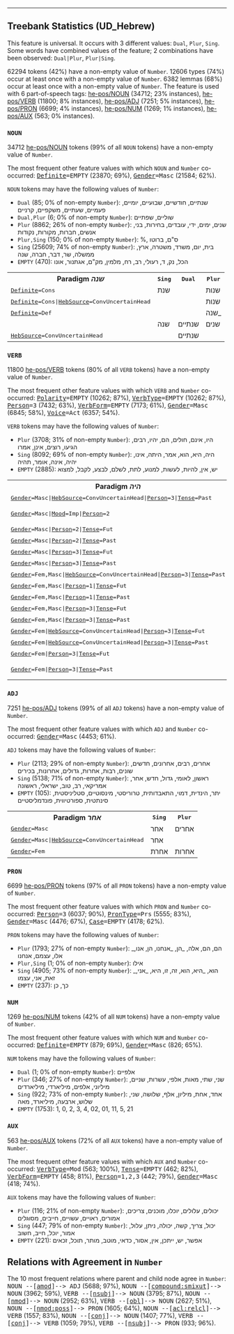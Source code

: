 

--------------------------------------------------------------------------------

## Treebank Statistics (UD_Hebrew)

This feature is universal.
It occurs with 3 different values: `Dual`, `Plur`, `Sing`.
Some words have combined values of the feature; 2 combinations have been observed: `Dual|Plur`, `Plur|Sing`.

62294 tokens (42%) have a non-empty value of `Number`.
12606 types (74%) occur at least once with a non-empty value of `Number`.
6382 lemmas (68%) occur at least once with a non-empty value of `Number`.
The feature is used with 6 part-of-speech tags: [he-pos/NOUN]() (34712; 23% instances), [he-pos/VERB]() (11800; 8% instances), [he-pos/ADJ]() (7251; 5% instances), [he-pos/PRON]() (6699; 4% instances), [he-pos/NUM]() (1269; 1% instances), [he-pos/AUX]() (563; 0% instances).

### `NOUN`

34712 [he-pos/NOUN]() tokens (99% of all `NOUN` tokens) have a non-empty value of `Number`.

The most frequent other feature values with which `NOUN` and `Number` co-occurred: <tt><a href="Definite.html">Definite</a>=EMPTY</tt> (23870; 69%), <tt><a href="Gender.html">Gender</a>=Masc</tt> (21584; 62%).

`NOUN` tokens may have the following values of `Number`:

* `Dual` (85; 0% of non-empty `Number`): שנתיים, חודשיים, שבועיים, יומיים, פעמיים, שעתיים, משקפיים, קרניים
* `Dual,Plur` (6; 0% of non-empty `Number`): שוליים, שפתיים
* `Plur` (8862; 26% of non-empty `Number`): שנים, ימים, ידי, עובדים, בחירות, בני, אנשים, חברות, מקורות, נקודות
* `Plur,Sing` (150; 0% of non-empty `Number`): %, ס"ם, ברוטו
* `Sing` (25609; 74% of non-empty `Number`): בית, יום, משרד, משטרה, ארץ, ממשלה, שר, דבר, חברה, שנה
* `EMPTY` (470): הכל, נק, ד, רעולי, רב, רח, מלמין, מק"ם, אגתנור, אונו

<table>
  <tr><th>Paradigm <i>שנה</i></th><th><tt>Sing</tt></th><th><tt>Dual</tt></th><th><tt>Plur</tt></th></tr>
  <tr><td><tt><a href="Definite.html">Definite</a>=Cons</tt></td><td>שנת</td><td></td><td>שנות</td></tr>
  <tr><td><tt><a href="Definite.html">Definite</a>=Cons|<a href="HebSource.html">HebSource</a>=ConvUncertainHead</tt></td><td></td><td></td><td>שנות</td></tr>
  <tr><td><tt><a href="Definite.html">Definite</a>=Def</tt></td><td></td><td></td><td>שנה_</td></tr>
  <tr><td><tt></tt></td><td>שנה</td><td>שנתיים</td><td>שנים</td></tr>
  <tr><td><tt><a href="HebSource.html">HebSource</a>=ConvUncertainHead</tt></td><td></td><td>שנתיים</td><td></td></tr>
</table>

### `VERB`

11800 [he-pos/VERB]() tokens (80% of all `VERB` tokens) have a non-empty value of `Number`.

The most frequent other feature values with which `VERB` and `Number` co-occurred: <tt><a href="Polarity.html">Polarity</a>=EMPTY</tt> (10262; 87%), <tt><a href="VerbType.html">VerbType</a>=EMPTY</tt> (10262; 87%), <tt><a href="Person.html">Person</a>=3</tt> (7432; 63%), <tt><a href="VerbForm.html">VerbForm</a>=EMPTY</tt> (7173; 61%), <tt><a href="Gender.html">Gender</a>=Masc</tt> (6845; 58%), <tt><a href="Voice.html">Voice</a>=Act</tt> (6357; 54%).

`VERB` tokens may have the following values of `Number`:

* `Plur` (3708; 31% of non-empty `Number`): היו, אינם, חולים, הם, יהיו, רבים, הגיעו, רוצים, אינן, אמרו
* `Sing` (8092; 69% of non-empty `Number`): היה, היא, הוא, אמר, היתה, אינו, יהיה, אינה, אומר, תהיה
* `EMPTY` (2885): יש, אין, להיות, לעשות, למנוע, לתת, לשלם, לבצע, לקבל, למצוא

<table>
  <tr><th>Paradigm <i>היה</i></th><th><tt>Sing</tt></th><th><tt>Plur</tt></th></tr>
  <tr><td><tt><a href="Gender.html">Gender</a>=Masc|<a href="HebSource.html">HebSource</a>=ConvUncertainHead|<a href="Person.html">Person</a>=3|<a href="Tense.html">Tense</a>=Past</tt></td><td>היה</td><td></td></tr>
  <tr><td><tt><a href="Gender.html">Gender</a>=Masc|<a href="Mood.html">Mood</a>=Imp|<a href="Person.html">Person</a>=2</tt></td><td>הייה, היה</td><td></td></tr>
  <tr><td><tt><a href="Gender.html">Gender</a>=Masc|<a href="Person.html">Person</a>=2|<a href="Tense.html">Tense</a>=Fut</tt></td><td>תהיה</td><td></td></tr>
  <tr><td><tt><a href="Gender.html">Gender</a>=Masc|<a href="Person.html">Person</a>=2|<a href="Tense.html">Tense</a>=Past</tt></td><td>היית</td><td></td></tr>
  <tr><td><tt><a href="Gender.html">Gender</a>=Masc|<a href="Person.html">Person</a>=3|<a href="Tense.html">Tense</a>=Fut</tt></td><td>יהיה</td><td></td></tr>
  <tr><td><tt><a href="Gender.html">Gender</a>=Masc|<a href="Person.html">Person</a>=3|<a href="Tense.html">Tense</a>=Past</tt></td><td>היה</td><td></td></tr>
  <tr><td><tt><a href="Gender.html">Gender</a>=Fem,Masc|<a href="HebSource.html">HebSource</a>=ConvUncertainHead|<a href="Person.html">Person</a>=3|<a href="Tense.html">Tense</a>=Past</tt></td><td></td><td>היו</td></tr>
  <tr><td><tt><a href="Gender.html">Gender</a>=Fem,Masc|<a href="Person.html">Person</a>=1|<a href="Tense.html">Tense</a>=Fut</tt></td><td></td><td>נהיה</td></tr>
  <tr><td><tt><a href="Gender.html">Gender</a>=Fem,Masc|<a href="Person.html">Person</a>=1|<a href="Tense.html">Tense</a>=Past</tt></td><td>הייתי</td><td>היינו</td></tr>
  <tr><td><tt><a href="Gender.html">Gender</a>=Fem,Masc|<a href="Person.html">Person</a>=3|<a href="Tense.html">Tense</a>=Fut</tt></td><td></td><td>יהיו</td></tr>
  <tr><td><tt><a href="Gender.html">Gender</a>=Fem,Masc|<a href="Person.html">Person</a>=3|<a href="Tense.html">Tense</a>=Past</tt></td><td></td><td>היו</td></tr>
  <tr><td><tt><a href="Gender.html">Gender</a>=Fem|<a href="HebSource.html">HebSource</a>=ConvUncertainHead|<a href="Person.html">Person</a>=3|<a href="Tense.html">Tense</a>=Fut</tt></td><td>תהיה</td><td></td></tr>
  <tr><td><tt><a href="Gender.html">Gender</a>=Fem|<a href="HebSource.html">HebSource</a>=ConvUncertainHead|<a href="Person.html">Person</a>=3|<a href="Tense.html">Tense</a>=Past</tt></td><td>היתה</td><td></td></tr>
  <tr><td><tt><a href="Gender.html">Gender</a>=Fem|<a href="Person.html">Person</a>=3|<a href="Tense.html">Tense</a>=Fut</tt></td><td>תהיה</td><td>תהיינה</td></tr>
  <tr><td><tt><a href="Gender.html">Gender</a>=Fem|<a href="Person.html">Person</a>=3|<a href="Tense.html">Tense</a>=Past</tt></td><td>היתה, הייתה</td><td></td></tr>
</table>

### `ADJ`

7251 [he-pos/ADJ]() tokens (99% of all `ADJ` tokens) have a non-empty value of `Number`.

The most frequent other feature values with which `ADJ` and `Number` co-occurred: <tt><a href="Gender.html">Gender</a>=Masc</tt> (4453; 61%).

`ADJ` tokens may have the following values of `Number`:

* `Plur` (2113; 29% of non-empty `Number`): אחרים, רבים, אחרונים, חדשים, שונים, רבות, אחרות, גדולים, אחרונות, בכירים
* `Sing` (5138; 71% of non-empty `Number`): ראשון, לאומי, גדול, חדש, אחר, אמריקאי, רב, טוב, ישראלי, ראשונה
* `EMPTY` (105): יתר, הינדית, דמוי, התאבדותית, טרוריסטי, מינסוטיים, סטליניסטית, סינתטית, ספורטיווית, פונדמליסטיים

<table>
  <tr><th>Paradigm <i>אחר</i></th><th><tt>Sing</tt></th><th><tt>Plur</tt></th></tr>
  <tr><td><tt><a href="Gender.html">Gender</a>=Masc</tt></td><td>אחר</td><td>אחרים</td></tr>
  <tr><td><tt><a href="Gender.html">Gender</a>=Masc|<a href="HebSource.html">HebSource</a>=ConvUncertainHead</tt></td><td>אחר</td><td></td></tr>
  <tr><td><tt><a href="Gender.html">Gender</a>=Fem</tt></td><td>אחרת</td><td>אחרות</td></tr>
</table>

### `PRON`

6699 [he-pos/PRON]() tokens (97% of all `PRON` tokens) have a non-empty value of `Number`.

The most frequent other feature values with which `PRON` and `Number` co-occurred: <tt><a href="Person.html">Person</a>=3</tt> (6037; 90%), <tt><a href="PronType.html">PronType</a>=Prs</tt> (5555; 83%), <tt><a href="Gender.html">Gender</a>=Masc</tt> (4476; 67%), <tt><a href="Case.html">Case</a>=EMPTY</tt> (4178; 62%).

`PRON` tokens may have the following values of `Number`:

* `Plur` (1793; 27% of non-empty `Number`): _הם, הם, אלה, _הן, _אנחנו, הן, אנו, אלו, עצמם, אנחנו
* `Plur,Sing` (1; 0% of non-empty `Number`): אילו
* `Sing` (4905; 73% of non-empty `Number`): _הוא, _היא, הוא, זה, זו, היא, _אני, זאת, אני, עצמו
* `EMPTY` (237): כך, כן

### `NUM`

1269 [he-pos/NUM]() tokens (42% of all `NUM` tokens) have a non-empty value of `Number`.

The most frequent other feature values with which `NUM` and `Number` co-occurred: <tt><a href="Definite.html">Definite</a>=EMPTY</tt> (879; 69%), <tt><a href="Gender.html">Gender</a>=Masc</tt> (826; 65%).

`NUM` tokens may have the following values of `Number`:

* `Dual` (1; 0% of non-empty `Number`): אלפיים
* `Plur` (346; 27% of non-empty `Number`): שני, שתי, מאות, אלפי, עשרות, שניים, מיליוני, אלפים, מיליארדי, מיליארדים
* `Sing` (922; 73% of non-empty `Number`): אחד, אחת, מיליון, אלף, שלושה, שני, שלוש, ארבעה, מיליארד, מאה
* `EMPTY` (1753): 1, 0, 2, 3, 4, 02, 01, 11, 5, 21

### `AUX`

563 [he-pos/AUX]() tokens (72% of all `AUX` tokens) have a non-empty value of `Number`.

The most frequent other feature values with which `AUX` and `Number` co-occurred: <tt><a href="VerbType.html">VerbType</a>=Mod</tt> (563; 100%), <tt><a href="Tense.html">Tense</a>=EMPTY</tt> (462; 82%), <tt><a href="VerbForm.html">VerbForm</a>=EMPTY</tt> (458; 81%), <tt><a href="Person.html">Person</a>=1,2,3</tt> (442; 79%), <tt><a href="Gender.html">Gender</a>=Masc</tt> (418; 74%).

`AUX` tokens may have the following values of `Number`:

* `Plur` (116; 21% of non-empty `Number`): יכולים, עלולים, יוכלו, מוכנים, צריכים, אמורים, ראויים, עשויים, חייבים, מסוגלים
* `Sing` (447; 79% of non-empty `Number`): יכול, צריך, קשה, יכולה, ניתן, עלול, אמור, יוכל, חייב, חשוב
* `EMPTY` (221): אפשר, יש, ייתכן, אין, אסור, כדאי, מוטב, מותר, תוכל, זכאים

## Relations with Agreement in `Number`

The 10 most frequent relations where parent and child node agree in `Number`:
<tt>NOUN --[<a href="../dep/amod.html">amod</a>]--> ADJ</tt> (5688; 97%),
<tt>NOUN --[<a href="../dep/compound:smixut.html">compound:smixut</a>]--> NOUN</tt> (3962; 59%),
<tt>VERB --[<a href="../dep/nsubj.html">nsubj</a>]--> NOUN</tt> (3795; 87%),
<tt>NOUN --[<a href="../dep/nmod.html">nmod</a>]--> NOUN</tt> (2952; 63%),
<tt>VERB --[<a href="../dep/obl.html">obl</a>]--> NOUN</tt> (2627; 51%),
<tt>NOUN --[<a href="../dep/nmod:poss.html">nmod:poss</a>]--> PRON</tt> (1605; 64%),
<tt>NOUN --[<a href="../dep/acl:relcl.html">acl:relcl</a>]--> VERB</tt> (1557; 83%),
<tt>NOUN --[<a href="../dep/conj.html">conj</a>]--> NOUN</tt> (1407; 77%),
<tt>VERB --[<a href="../dep/conj.html">conj</a>]--> VERB</tt> (1059; 79%),
<tt>VERB --[<a href="../dep/nsubj.html">nsubj</a>]--> PRON</tt> (933; 96%).

